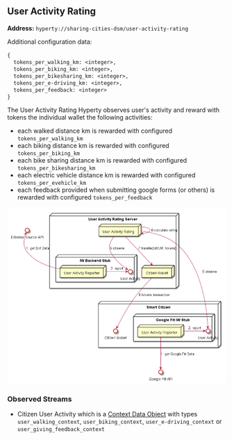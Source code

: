 ## User Activity Rating

**Address:** `hyperty://sharing-cities-dsm/user-activity-rating`

Additional configuration data:

```
{
  tokens_per_walking_km: <integer>,
  tokens_per_biking_km: <integer>,
  tokens_per_bikesharing_km: <integer>,
  tokens_per_e-driving_km: <integer>,
  tokens_per_feedback: <integer>
}
```

The User Activity Rating Hyperty observes user's activity and reward with tokens the individual wallet the following activities:

- each walked distance km is rewarded with configured `tokens_per_walking_km`
- each biking distance km is rewarded with configured `tokens_per_biking_km`
- each bike sharing distance km is rewarded with configured `tokens_per_bikesharing_km`
- each electric vehicle distance km is rewarded with configured `tokens_per_evehicle_km`
- each feedback provided when submitting google forms (or others) is rewarded with configured `tokens_per_feedback`

![User Activity Rating Arch](user-activity-rating.png)

### Observed Streams

* Citizen User Activity which is a [Context Data Object](https://rethink-project.github.io/specs/datamodel/data-objects/context/readme/?scroll=2564) with types `user_walking_context`, `user_biking_context`, `user_e-driving_context` or `user_giving_feedback_context`


